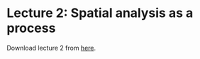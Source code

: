 # Lecture 2: Spatial analysis as a process

Download lecture 2 from [here](https://github.com/souravbhadra/GIS5120/blob/main/lectures/lectures-pdf/lecture-2.pdf).

